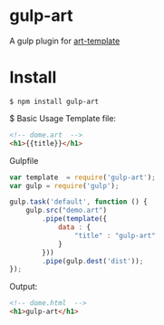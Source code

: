 # gulp-art
A gulp plugin for [art-template](https://github.com/aui/art-template)

# Install
```
$ npm install gulp-art
```

$ Basic Usage
Template file: 
```html
<!-- dome.art  -->
<h1>{{title}}</h1>
```

Gulpfile
```js
var template  = require('gulp-art');
var gulp = require('gulp');

gulp.task('default', function () {
	gulp.src("demo.art")
		.pipe(template({
			data : {
				"title" : "gulp-art"
			}
		}))
		.pipe(gulp.dest('dist'));
});
```

Output: 
```html
<!-- dome.html  -->
<h1>gulp-art</h1>
```
